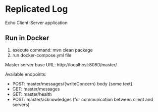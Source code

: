 # Replicated Log
Echo Client-Server application


## Run in Docker 
1. execute command: mvn clean package
2. run docker-compose.yml file

Master server base URL: http://localhost:8080/master/

Available endpoints: 
- POST: master/messages/{writeConcern}
body {some text}
- GET: master/messages
- GET: master/health
- POST: master/acknowledges
(for communication between client and servers)

